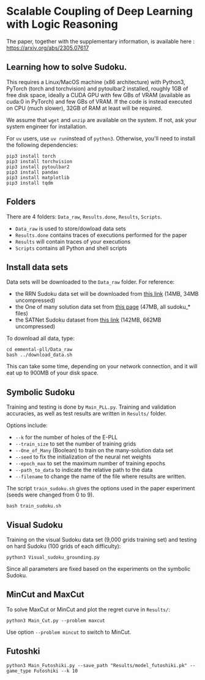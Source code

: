 # Scalable Coupling of Deep Learning with Logic Reasoning

The paper, together with the supplementary information, is available here : https://arxiv.org/abs/2305.07617

## Learning how to solve Sudoku.

This requires a Linux/MacOS machine (x86 architecture) with Python3, PyTorch (torch and torchvision) and pytoulbar2 installed, roughly 1GB of free disk space, ideally a CUDA GPU with few GBs of VRAM (available as cuda:0 in PyTorch) and few GBs of VRAM. If the code is instead executed on CPU (much slower), 32GB of RAM at least will be required.

We assume that `wget` and `unzip` are available on the system. If not, ask your system engineer for installation.

For `uv` users, use `uv run`instead of `python3`. Otherwise, you'll need to install the following dependencies:
```
pip3 install torch
pip3 install torchvision
pip3 install pytoulbar2
pip3 install pandas
pip3 install matplotlib
pip3 install tqdm
```

## Folders

There are 4 folders: `Data_raw`, `Results.done`, `Results`, `Scripts`.

* `Data_raw` is used to store/dowload data sets
* `Results.done` contains traces of executions performed for the paper
* `Results` will contain traces of your executions
* `Scripts` contains all Python and shell scripts

## Install data sets

Data sets will be downloaded to the `Data_raw` folder. For reference:

* the RRN Sudoku data set will be downloaded from [this link](https://www.dropbox.com/s/rp3hbjs91xiqdgc/sudoku-hard.zip) (14MB, 34MB uncompressed)  
* the One of many solution data set from [this page](https://sites.google.com/view/yatinnandwani/1oml) (47MB, all sudoku_* files)
* the SATNet Sudoku dataset from [this link](https://powei.tw/sudoku.zip) (142MB, 662MB uncompressed)

To download all data, type:

```
cd emmental-pll/Data_raw
bash ../download_data.sh
```

This can take some time, depending on your network connection, and it will eat up to 900MB of your disk space.

## Symbolic Sudoku

Training and testing is done by `Main_PLL.py`. Training and validation accuracies, as well as test results are written in `Results/` folder.

Options include:

* `--k` for the number of holes of the E-PLL
* `--train_size` to set the number of training grids
* `--One_of_Many` (Boolean) to train on the many-solution data set
* `--seed` to fix the initialization of the neural net weights
* `--epoch_max` to set the maximum number of training epochs
* `--path_to_data` to indicate the relative path to the data
* `--filename` to change the name of the file where results are written.

The script `train_sudoku.sh` gives the options used in the paper experiment (seeds were changed from 0 to 9).

```
bash train_sudoku.sh
```

## Visual Sudoku

Training on the visual Sudoku data set (9,000 grids training set) and testing on hard Sudoku (100 grids of each difficulty):

```
python3 Visual_sudoku_grounding.py
```

Since all parameters are fixed based on the experiments on the symbolic Sudoku.

## MinCut and MaxCut
To solve MaxCut or MinCut and plot the regret curve in `Results/`:

```
python3 Main_Cut.py --problem maxcut
```
Use option `--problem mincut` to switch to MinCut.

## Futoshki

```
python3 Main_Futoshiki.py --save_path "Results/model_futoshiki.pk" --game_type Futoshiki --k 10
```

